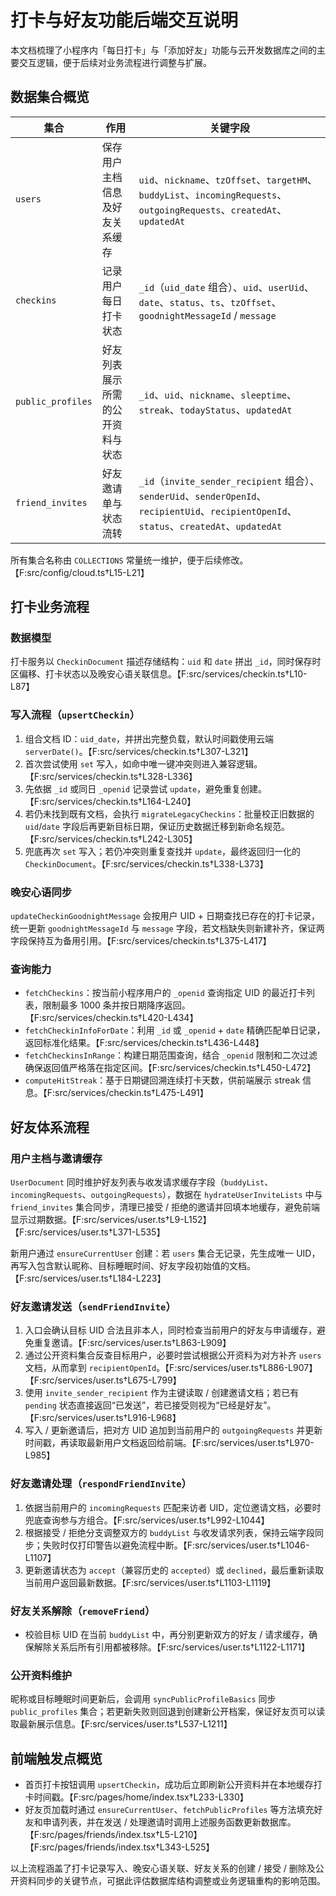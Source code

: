 # 打卡与好友功能后端交互说明

本文档梳理了小程序内「每日打卡」与「添加好友」功能与云开发数据库之间的主要交互逻辑，便于后续对业务流程进行调整与扩展。

## 数据集合概览

| 集合 | 作用 | 关键字段 |
| ---- | ---- | -------- |
| `users` | 保存用户主档信息及好友关系缓存 | `uid`、`nickname`、`tzOffset`、`targetHM`、`buddyList`、`incomingRequests`、`outgoingRequests`、`createdAt`、`updatedAt` |
| `checkins` | 记录用户每日打卡状态 | `_id`（`uid_date` 组合）、`uid`、`userUid`、`date`、`status`、`ts`、`tzOffset`、`goodnightMessageId` / `message` |
| `public_profiles` | 好友列表展示所需的公开资料与状态 | `_id`、`uid`、`nickname`、`sleeptime`、`streak`、`todayStatus`、`updatedAt` |
| `friend_invites` | 好友邀请单与状态流转 | `_id`（`invite_sender_recipient` 组合）、`senderUid`、`senderOpenId`、`recipientUid`、`recipientOpenId`、`status`、`createdAt`、`updatedAt` |

所有集合名称由 `COLLECTIONS` 常量统一维护，便于后续修改。【F:src/config/cloud.ts†L15-L21】

## 打卡业务流程

### 数据模型

打卡服务以 `CheckinDocument` 描述存储结构：`uid` 和 `date` 拼出 `_id`，同时保存时区偏移、打卡状态以及晚安心语关联信息。【F:src/services/checkin.ts†L10-L87】

### 写入流程（`upsertCheckin`）

1. 组合文档 ID：`uid_date`，并拼出完整负载，默认时间戳使用云端 `serverDate()`。【F:src/services/checkin.ts†L307-L321】
2. 首次尝试使用 `set` 写入，如命中唯一键冲突则进入兼容逻辑。【F:src/services/checkin.ts†L328-L336】
3. 先依据 `_id` 或同日 `_openid` 记录尝试 `update`，避免重复创建。【F:src/services/checkin.ts†L164-L240】
4. 若仍未找到既有文档，会执行 `migrateLegacyCheckins`：批量校正旧数据的 `uid`/`date` 字段后再更新目标日期，保证历史数据迁移到新命名规范。【F:src/services/checkin.ts†L242-L305】
5. 兜底再次 `set` 写入；若仍冲突则重复查找并 `update`，最终返回归一化的 `CheckinDocument`。【F:src/services/checkin.ts†L338-L373】

### 晚安心语同步

`updateCheckinGoodnightMessage` 会按用户 UID + 日期查找已存在的打卡记录，统一更新 `goodnightMessageId` 与 `message` 字段，若文档缺失则新建补齐，保证两字段保持互为备用引用。【F:src/services/checkin.ts†L375-L417】

### 查询能力

- `fetchCheckins`：按当前小程序用户的 `_openid` 查询指定 UID 的最近打卡列表，限制最多 1000 条并按日期降序返回。【F:src/services/checkin.ts†L420-L434】
- `fetchCheckinInfoForDate`：利用 `_id` 或 `_openid` + `date` 精确匹配单日记录，返回标准化结果。【F:src/services/checkin.ts†L436-L448】
- `fetchCheckinsInRange`：构建日期范围查询，结合 `_openid` 限制和二次过滤确保返回值严格落在指定区间。【F:src/services/checkin.ts†L450-L472】
- `computeHitStreak`：基于日期键回溯连续打卡天数，供前端展示 streak 信息。【F:src/services/checkin.ts†L475-L491】

## 好友体系流程

### 用户主档与邀请缓存

`UserDocument` 同时维护好友列表与收发请求缓存字段（`buddyList`、`incomingRequests`、`outgoingRequests`），数据在 `hydrateUserInviteLists` 中与 `friend_invites` 集合同步，清理已接受 / 拒绝的邀请并回填本地缓存，避免前端显示过期数据。【F:src/services/user.ts†L9-L152】【F:src/services/user.ts†L371-L535】

新用户通过 `ensureCurrentUser` 创建：若 `users` 集合无记录，先生成唯一 UID，再写入包含默认昵称、目标睡眠时间、好友字段初始值的文档。【F:src/services/user.ts†L184-L223】

### 好友邀请发送（`sendFriendInvite`）

1. 入口会确认目标 UID 合法且非本人，同时检查当前用户的好友与申请缓存，避免重复邀请。【F:src/services/user.ts†L863-L909】
2. 通过公开资料集合反查目标用户，必要时尝试根据公开资料为对方补齐 `users` 文档，从而拿到 `recipientOpenId`。【F:src/services/user.ts†L886-L907】【F:src/services/user.ts†L675-L799】
3. 使用 `invite_sender_recipient` 作为主键读取 / 创建邀请文档；若已有 `pending` 状态直接返回“已发送”，若已接受则视为“已经是好友”。【F:src/services/user.ts†L916-L968】
4. 写入 / 更新邀请后，把对方 UID 追加到当前用户的 `outgoingRequests` 并更新时间戳，再读取最新用户文档返回给前端。【F:src/services/user.ts†L970-L985】

### 好友邀请处理（`respondFriendInvite`）

1. 依据当前用户的 `incomingRequests` 匹配来访者 UID，定位邀请文档，必要时兜底查询参与方组合。【F:src/services/user.ts†L992-L1044】
2. 根据接受 / 拒绝分支调整双方的 `buddyList` 与收发请求列表，保持云端字段同步；失败时仅打印警告以避免流程中断。【F:src/services/user.ts†L1046-L1107】
3. 更新邀请状态为 `accept`（兼容历史的 `accepted`）或 `declined`，最后重新读取当前用户返回最新数据。【F:src/services/user.ts†L1103-L1119】

### 好友关系解除（`removeFriend`）

- 校验目标 UID 在当前 `buddyList` 中，再分别更新双方的好友 / 请求缓存，确保解除关系后所有引用都被移除。【F:src/services/user.ts†L1122-L1171】

### 公开资料维护

昵称或目标睡眠时间更新后，会调用 `syncPublicProfileBasics` 同步 `public_profiles` 集合；若更新失败则回退到创建新公开档案，保证好友页可以读取最新展示信息。【F:src/services/user.ts†L537-L1211】

## 前端触发点概览

- 首页打卡按钮调用 `upsertCheckin`，成功后立即刷新公开资料并在本地缓存打卡时间戳。【F:src/pages/home/index.tsx†L233-L330】
- 好友页加载时通过 `ensureCurrentUser`、`fetchPublicProfiles` 等方法填充好友和申请列表，并在发送 / 处理邀请时调用上述服务函数更新数据库。【F:src/pages/friends/index.tsx†L5-L210】【F:src/pages/friends/index.tsx†L343-L525】

以上流程涵盖了打卡记录写入、晚安心语关联、好友关系的创建 / 接受 / 删除及公开资料同步的关键节点，可据此评估数据库结构调整或业务逻辑重构的影响范围。
